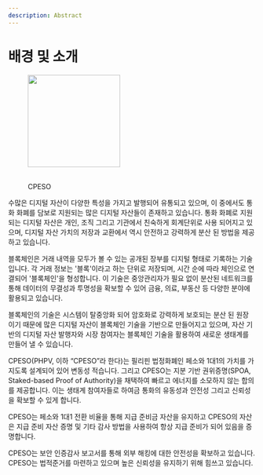 ```yaml
---
description: Abstract
---
```


# 배경 및 소개

<figure><img src="https://lh7-us.googleusercontent.com/VirTFx3_gvMNk-qrRoRjwFzit741gcY1TszO5tycYXgEBL5Yjbn41FxH6q426paZMkI2aldyXIbNSkDpuIP-nxq87dM03wsYDbvUpA_Gh4PzsgyGo70ptBNuH_-Jn42lzLsTOUTQYB6UYMTfRk_C5_I" alt="" width="188"><figcaption><p><br>CPESO</p></figcaption></figure>

수많은 디지털 자산이 다양한 특성을 가지고 발행되어 유통되고 있으며, 이 중에서도 통화 화폐를 담보로 지원되는 많은 디지털 자산들이 존재하고 있습니다. 통화 화폐로 지원되는 디지털 자산은 개인, 조직 그리고 기관에서 친숙하게 회계단위로 사용 되어지고 있으며, 디지털 자산 가치의 저장과 교환에서 역시 안전하고 강력하게 분산 된 방법을 제공하고 있습니다.&#x20;

블록체인은 거래 내역을 모두가 볼 수 있는 공개된 장부를 디지털 형태로 기록하는 기술입니다. 각 거래 정보는 '블록'이라고 하는 단위로 저장되며, 시간 순에 따라 체인으로 연결되어 '블록체인'을 형성합니다. 이 기술은 중앙관리자가 필요 없이 분산된 네트워크를 통해 데이터의 무결성과 투명성을 확보할 수 있어 금융, 의료, 부동산 등 다양한 분야에 활용되고 있습니다.

블록체인의 기술은 시스템이 탈중앙화 되어 암호화로 강력하게 보호되는 분산 된 원장 이기 때문에 많은 디지털 자산이 블록체인 기술을 기반으로 만들어지고 있으며, 자산 기반의 디지털 자산 발행자와 시장 참여자는 블록체인 기술을 활용하여 새로운 생태계를 만들어 낼 수 있습니다.

CPESO(PHPV, 이하 “CPESO”라 한다)는 필리핀 법정화폐인 페소와 1대1의 가치를 가지도록 설계되어 있어 변동성 적습니다. 그리고 CPESO는 지분 기반 권위증명(SPOA, Staked-based Proof of Authority)을 채택하여 빠르고 에너지를 소모하지 않는 합의를 제공합니다. 이는 생태계 참여자들로 하여금 통화의 유동성과 안전성 그리고 신뢰성을 확보할 수 있게 합니다.

CPESO는 페소와 1대1 전환 비율을 통해 지급 준비금 자산을 유지하고 CPESO의 자산은 지급 준비 자산 증명 및 기타 감사 방법을 사용하여 항상 지급 준비가 되어 있음을 증명합니다.&#x20;

CPESO는 보안 인증감사 보고서를 통해 외부 해킹에 대한 안전성을 확보하고 있습니다. CPESO는 법적준거를 마련하고 있으며 높은 신뢰성을 유지하기 위해 힘쓰고 있습니다.&#x20;
